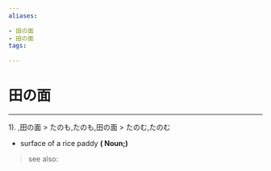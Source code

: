 ```yaml
---
aliases:
    
- 田の面
- 田の面
tags:
    
---
```


# 田の面
---
1).
,田の面 > たのも,たのも,田の面 > たのむ,たのむ

- surface of a rice paddy
**( Noun;)**
> see also: 
            
